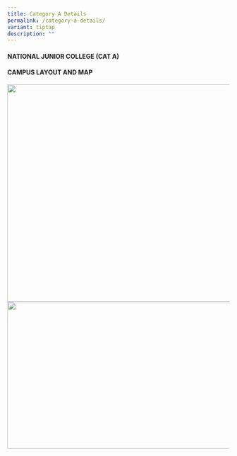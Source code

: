 ```yaml
---
title: Category A Details
permalink: /category-a-details/
variant: tiptap
description: ""
---
```

<h4><strong>NATIONAL JUNIOR COLLEGE (CAT A)</strong></h4>
<h4><strong>CAMPUS LAYOUT AND MAP</strong></h4>
<div class="isomer-image-wrapper">
<img style="margin-left:0px;margin-top:0px;" height="491" width="679" src="https://lh7-rt.googleusercontent.com/docsz/AD_4nXdgTZAtAsgRoVRcz0KMVNw7NpniJqwkwTpLzd1NPNUxilIYNcRz1gPshGthg107N7b3fHnpP9cfcCtJJSoipRxH_P3ao1PG1DqpKF4_w7er0Ne_YqVDRmoVaqKIKPvAoY8jdVN83_Pay3w3oxcwqQo?key=--N09Ipa7FmkGCDHctzGtIXA">
</div>
<div class="isomer-image-wrapper">
<img style="margin-left:0px;margin-top:0px;" height="332" width="679" src="https://lh7-rt.googleusercontent.com/docsz/AD_4nXer-QxjMBLW69M9OF-tl7gZtpRHPk8Fgj7tzlk2Pn2M1KiFiXmzROtiFP7eYxJ9CYhjUSddyKFNsswspcmZq9dPEcaDbu-wlVc_mIP5gX0TWsvdQdfJwzhjZA6iOmyyqbIZlD4AnOkz6-08nYnowKc?key=--N09Ipa7FmkGCDHctzGtIXA">
</div>
<p></p>